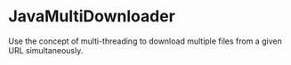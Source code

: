 # JavaMultiDownloader
Use the concept of multi-threading to download multiple files from a given URL simultaneously.
